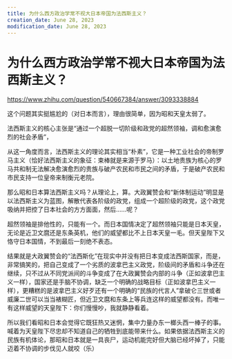 ```yaml
---
title: 为什么西方政治学常不视大日本帝国为法西斯主义？
creation_date: June 28, 2023
modification_date: June 28, 2023
---
```



# 为什么西方政治学常不视大日本帝国为法西斯主义？

https://www.zhihu.com/question/540667384/answer/3093338884

这个问题其实挺尴尬的（对日本而言），理由很简单，因为昭和天皇太弱了。

法西斯主义的核心主张是“通过一个超脱一切阶级和政党的超然领袖，调和愈演愈烈的社会矛盾”，

从这一角度而言，法西斯主义的理论其实相当“朴素”，它是一种工业社会的帝制罗马主义（恰好法西斯主义的象征：束棒就是来源于罗马）：以土地贵族为核心的罗马共和制无法解决愈演愈烈的贵族与破产农民和市民之间的矛盾，于是破产农民和市民支持一位皇帝来制衡元老院。

那么昭和日本算法西斯主义吗？从理论上，算。大政翼赞会和“新体制运动”明显是以法西斯主义为蓝图，解散代表各阶级的政党，组成一个超阶级的政党，这个政党吸纳并把控了日本社会的方方面面，然后……呢？

超然领袖是排他性的，只能有一个。而日本国情决定了超然领袖只能是日本天皇，无论是近卫文麿还是东条英机，他们的威望都比不上日本天皇一毛。但天皇陛下又恪守日本国情，不到最后一刻绝不表态。

结果就是大政翼赞会的“法西斯化”在现实中并没有把日本变成法西斯国家，而是，非常搞笑的，把自己变成了一个劣质的波拿巴主义政党，阶级间的矛盾和斗争还在继续，只不过从不同党派间的斗争变成了在大政翼赞会内部的斗争（正如波拿巴主义一样），国家还是手脑不协调，缺乏一个明确的战略目标（正如波拿巴主义一样），更糟糕的是波拿巴主义好歹还有一个明确的“民族的代言人”拿破仑三世或者威廉二世可以当当裱糊匠，但近卫文麿和东条上等兵连这样的威望都没有。而唯一有这样威望的天皇陛下：你们慢慢吵，我就静静看着。

所以我们看昭和日本会觉得它既狂热又迷惘，集中力量办东一榔头西一棒子的事。喊着为天皇陛下尽忠却不知道自己的牺牲到底能带来什么。如果依据法西斯主义的民族有机体论，那昭和日本就是一具丧尸，运动机能完好但大脑已经坏掉了，只能迈着不协调的步伐见人就咬（乐）

